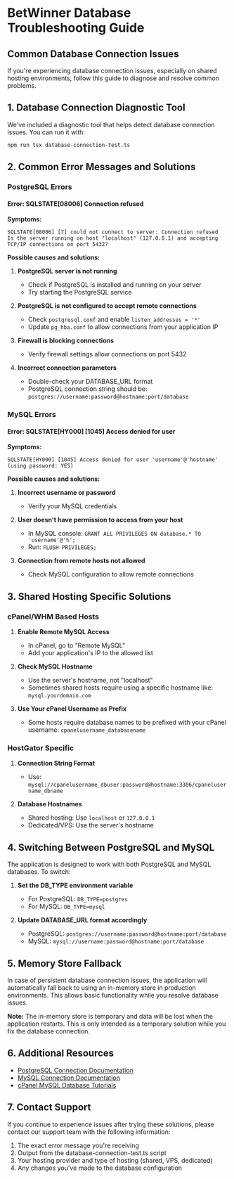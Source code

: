 # BetWinner Database Troubleshooting Guide

## Common Database Connection Issues

If you're experiencing database connection issues, especially on shared hosting environments, follow this guide to diagnose and resolve common problems.

## 1. Database Connection Diagnostic Tool

We've included a diagnostic tool that helps detect database connection issues. You can run it with:

```bash
npm run tsx database-connection-test.ts
```

## 2. Common Error Messages and Solutions

### PostgreSQL Errors

#### Error: SQLSTATE[08006] Connection refused

**Symptoms:**
```
SQLSTATE[08006] [7] could not connect to server: Connection refused
Is the server running on host "localhost" (127.0.0.1) and accepting TCP/IP connections on port 5432?
```

**Possible causes and solutions:**

1. **PostgreSQL server is not running**
   - Check if PostgreSQL is installed and running on your server
   - Try starting the PostgreSQL service

2. **PostgreSQL is not configured to accept remote connections**
   - Check `postgresql.conf` and enable `listen_addresses = '*'`
   - Update `pg_hba.conf` to allow connections from your application IP

3. **Firewall is blocking connections**
   - Verify firewall settings allow connections on port 5432

4. **Incorrect connection parameters**
   - Double-check your DATABASE_URL format
   - PostgreSQL connection string should be: `postgres://username:password@hostname:port/database`

### MySQL Errors

#### Error: SQLSTATE[HY000] [1045] Access denied for user

**Symptoms:**
```
SQLSTATE[HY000] [1045] Access denied for user 'username'@'hostname' (using password: YES)
```

**Possible causes and solutions:**

1. **Incorrect username or password**
   - Verify your MySQL credentials

2. **User doesn't have permission to access from your host**
   - In MySQL console: `GRANT ALL PRIVILEGES ON database.* TO 'username'@'%';`
   - Run: `FLUSH PRIVILEGES;`

3. **Connection from remote hosts not allowed**
   - Check MySQL configuration to allow remote connections

## 3. Shared Hosting Specific Solutions

### cPanel/WHM Based Hosts

1. **Enable Remote MySQL Access**
   - In cPanel, go to "Remote MySQL"
   - Add your application's IP to the allowed list

2. **Check MySQL Hostname**
   - Use the server's hostname, not "localhost"
   - Sometimes shared hosts require using a specific hostname like: `mysql.yourdomain.com`

3. **Use Your cPanel Username as Prefix**
   - Some hosts require database names to be prefixed with your cPanel username: `cpanelusername_databasename`

### HostGator Specific

1. **Connection String Format**
   - Use: `mysql://cpanelusername_dbuser:password@hostname:3306/cpanelusername_dbname`

2. **Database Hostnames**
   - Shared hosting: Use `localhost` or `127.0.0.1`
   - Dedicated/VPS: Use the server's hostname

## 4. Switching Between PostgreSQL and MySQL

The application is designed to work with both PostgreSQL and MySQL databases. To switch:

1. **Set the DB_TYPE environment variable**
   - For PostgreSQL: `DB_TYPE=postgres`
   - For MySQL: `DB_TYPE=mysql`

2. **Update DATABASE_URL format accordingly**
   - PostgreSQL: `postgres://username:password@hostname:port/database`
   - MySQL: `mysql://username:password@hostname:port/database`

## 5. Memory Store Fallback

In case of persistent database connection issues, the application will automatically fall back to using an in-memory store in production environments. This allows basic functionality while you resolve database issues.

**Note:** The in-memory store is temporary and data will be lost when the application restarts. This is only intended as a temporary solution while you fix the database connection.

## 6. Additional Resources

- [PostgreSQL Connection Documentation](https://www.postgresql.org/docs/current/client-authentication.html)
- [MySQL Connection Documentation](https://dev.mysql.com/doc/refman/8.0/en/connection-problems.html)
- [cPanel MySQL Database Tutorials](https://docs.cpanel.net/cpanel/databases/mysql-databases/)

## 7. Contact Support

If you continue to experience issues after trying these solutions, please contact our support team with the following information:

1. The exact error message you're receiving
2. Output from the database-connection-test.ts script
3. Your hosting provider and type of hosting (shared, VPS, dedicated)
4. Any changes you've made to the database configuration
